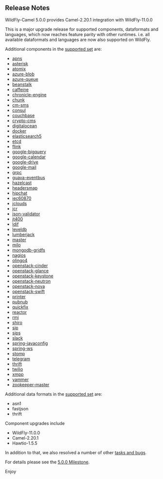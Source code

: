 Release Notes
-------------------

WildFly-Camel 5.0.0 provides Camel-2.20.1 integration with WildFly-11.0.0

This is a major upgrade release for supported components, dataformats and languages, which now reaches feature parity with other runtimes. i.e. all available dataformats and languages are now also supported on WildFly.


Additional components in the [supported set](http://wildfly-extras.github.io/wildfly-camel/#_camel_components) are:

* [apns](http://wildfly-extras.github.io/wildfly-camel/#_apns)
* [asterisk](http://wildfly-extras.github.io/wildfly-camel/#_asterisk)
* [atomix](http://wildfly-extras.github.io/wildfly-camel/#_atomix)
* [azure-blob](http://wildfly-extras.github.io/wildfly-camel/#_azure-blob)
* [azure-queue](http://wildfly-extras.github.io/wildfly-camel/#_azure-queue)
* [beanstalk](http://wildfly-extras.github.io/wildfly-camel/#_beanstalk)
* [caffeine](http://wildfly-extras.github.io/wildfly-camel/#_caffeine)
* [chronicle-engine](http://wildfly-extras.github.io/wildfly-camel/#_chronicle-engine)
* [chunk](http://wildfly-extras.github.io/wildfly-camel/#_chunk)
* [cm-sms](http://wildfly-extras.github.io/wildfly-camel/#_cm-sms)
* [consul](http://wildfly-extras.github.io/wildfly-camel/#_consul)
* [couchbase](http://wildfly-extras.github.io/wildfly-camel/#_couchbase)
* [crypto-cms](http://wildfly-extras.github.io/wildfly-camel/#_crypto-cms)
* [digitalocean](http://wildfly-extras.github.io/wildfly-camel/#_digitalocean)
* [docker](http://wildfly-extras.github.io/wildfly-camel/#_docker)
* [elasticsearch5](http://wildfly-extras.github.io/wildfly-camel/#_elasticsearch5)
* [etcd](http://wildfly-extras.github.io/wildfly-camel/#_etcd)
* [flink](http://wildfly-extras.github.io/wildfly-camel/#_flink)
* [google-bigquery](http://wildfly-extras.github.io/wildfly-camel/#_google-bigquery)
* [google-calendar](http://wildfly-extras.github.io/wildfly-camel/#_google-calendar)
* [google-drive](http://wildfly-extras.github.io/wildfly-camel/#_google-drive)
* [google-mail](http://wildfly-extras.github.io/wildfly-camel/#_google-mail)
* [grpc](http://wildfly-extras.github.io/wildfly-camel/#_grpc)
* [guava-eventbus](http://wildfly-extras.github.io/wildfly-camel/#_guava-eventbus)
* [hazelcast](http://wildfly-extras.github.io/wildfly-camel/#_hazelcast)
* [headersmap](http://wildfly-extras.github.io/wildfly-camel/#_headersmap)
* [hipchat](http://wildfly-extras.github.io/wildfly-camel/#_hipchat)
* [iec60870](http://wildfly-extras.github.io/wildfly-camel/#_iec60870)
* [jclouds](http://wildfly-extras.github.io/wildfly-camel/#_jclouds)
* [jcr](http://wildfly-extras.github.io/wildfly-camel/#_jcr)
* [json-validator](http://wildfly-extras.github.io/wildfly-camel/#_json-validator)
* [jt400](http://wildfly-extras.github.io/wildfly-camel/#_jt400)
* [ldif](http://wildfly-extras.github.io/wildfly-camel/#_ldif)
* [leveldb](http://wildfly-extras.github.io/wildfly-camel/#_leveldb)
* [lumberjack](http://wildfly-extras.github.io/wildfly-camel/#_lumberjack)
* [master](http://wildfly-extras.github.io/wildfly-camel/#_master)
* [milo](http://wildfly-extras.github.io/wildfly-camel/#_milo)
* [mongodb-gridfs](http://wildfly-extras.github.io/wildfly-camel/#_mongodb-gridfs)
* [nagios](http://wildfly-extras.github.io/wildfly-camel/#_nagios)
* [olingo4](http://wildfly-extras.github.io/wildfly-camel/#_olingo4)
* [openstack-cinder](http://wildfly-extras.github.io/wildfly-camel/#_openstack-cinder)
* [openstack-glance](http://wildfly-extras.github.io/wildfly-camel/#_openstack-glance)
* [openstack-keystone](http://wildfly-extras.github.io/wildfly-camel/#_openstack-keystone)
* [openstack-neutron](http://wildfly-extras.github.io/wildfly-camel/#_openstack-neutron)
* [openstack-nova](http://wildfly-extras.github.io/wildfly-camel/#_openstack-nova)
* [openstack-swift](http://wildfly-extras.github.io/wildfly-camel/#_openstack-swift)
* [printer](http://wildfly-extras.github.io/wildfly-camel/#_printer)
* [pubnub](http://wildfly-extras.github.io/wildfly-camel/#_pubnub)
* [quickfix](http://wildfly-extras.github.io/wildfly-camel/#_quickfix)
* [reactor](http://wildfly-extras.github.io/wildfly-camel/#_reactor)
* [rmi](http://wildfly-extras.github.io/wildfly-camel/#_rmi)
* [shiro](http://wildfly-extras.github.io/wildfly-camel/#_shiro)
* [sip](http://wildfly-extras.github.io/wildfly-camel/#_sip)
* [sips](http://wildfly-extras.github.io/wildfly-camel/#_sips)
* [slack](http://wildfly-extras.github.io/wildfly-camel/#_slack)
* [spring-javaconfig](http://wildfly-extras.github.io/wildfly-camel/#_spring-javaconfig)
* [spring-ws](http://wildfly-extras.github.io/wildfly-camel/#_spring-ws)
* [stomp](http://wildfly-extras.github.io/wildfly-camel/#_stomp)
* [telegram](http://wildfly-extras.github.io/wildfly-camel/#_telegram)
* [thrift](http://wildfly-extras.github.io/wildfly-camel/#_thrift)
* [twilio](http://wildfly-extras.github.io/wildfly-camel/#_twilio)
* [xmpp](http://wildfly-extras.github.io/wildfly-camel/#_xmpp)
* [yammer](http://wildfly-extras.github.io/wildfly-camel/#_yammer)
* [zookeeper-master](http://wildfly-extras.github.io/wildfly-camel/#_zookeeper-master)

Additional data formats in the [supported set](http://wildfly-extras.github.io/wildfly-camel/#_data_formats) are:

* asn1
* fastjson
* thrift

Component upgrades include

* WildFly-11.0.0
* Camel-2.20.1
* Hawtio-1.5.5


In addition to that, we also resolved a number of other [tasks and bugs](https://github.com/wildfly-extras/wildfly-camel/blob/master/docs/Changelog.md).

For details please see the [5.0.0 Milestone](https://github.com/wildfly-extras/wildfly-camel/issues?q=milestone%3A5.0.0).

Enjoy
